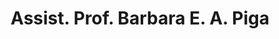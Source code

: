 ---
title: "Assist. Prof. Barbara E. A. Piga"
draft: true

# page title background image
bg_image: "images/backgrounds/page-title.jpg"
# meta description
description : ""
# teacher portrait
image: ""
# course
course: "Assistant Professor </br> Politecnico di Milano, Italy"

# biography
bio: ""
# type
type: "teacher"

weight: 1
---